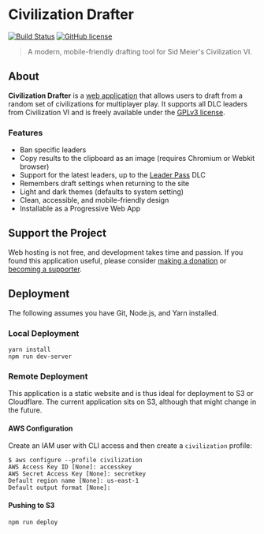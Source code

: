 # Civilization Drafter

[![Build Status](https://img.shields.io/github/actions/workflow/status/jakezatecky/civ-drafter/main.yml?branch=main&style=flat-square)](https://github.com/jakezatecky/civ-drafter/actions/workflows/main.yml)
[![GitHub license](https://img.shields.io/badge/license-GPLv3-blue.svg?style=flat-square)](https://raw.githubusercontent.com/jakezatecky/civ-drafter/main/COPYING)

> A modern, mobile-friendly drafting tool for Sid Meier's Civilization VI.

## About

**Civilization Drafter** is a [web application](https://civilizationdrafter.com/) that allows users to draft from a random set of civilizations for multiplayer play. It supports all DLC leaders from Civilization VI and is freely available under the [GPLv3 license](https://raw.githubusercontent.com/jakezatecky/civ-drafter/main/COPYING).

### Features

* Ban specific leaders
* Copy results to the clipboard as an image (requires Chromium or Webkit browser)
* Support for the latest leaders, up to the [Leader Pass](https://civilization.fandom.com/wiki/Civilization_VI:_Leader_Pass) DLC
* Remembers draft settings when returning to the site
* Light and dark themes (defaults to system setting)
* Clean, accessible, and mobile-friendly design
* Installable as a Progressive Web App

## Support the Project

Web hosting is not free, and development takes time and passion. If you found this application useful, please consider [making a donation](https://ko-fi.com/onyxfox) or [becoming a supporter](https://patreon.com/civdrafter).

## Deployment

The following assumes you have Git, Node.js, and Yarn installed.

### Local Deployment

```
yarn install
npm run dev-server
```

### Remote Deployment

This application is a static website and is thus ideal for deployment to S3 or Cloudflare. The current application sits on S3, although that might change in the future.

#### AWS Configuration

Create an IAM user with CLI access and then create a `civilization` profile:

```
$ aws configure --profile civilization
AWS Access Key ID [None]: accesskey
AWS Secret Access Key [None]: secretkey
Default region name [None]: us-east-1
Default output format [None]:
```

#### Pushing to S3

```
npm run deploy
```
